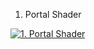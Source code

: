 1. Portal Shader

[![1. Portal Shader](https://img.youtube.com/vi/f20TW5RQjEk/maxresdefault.jpg)](https://youtube.com/shorts/f20TW5RQjEk)


